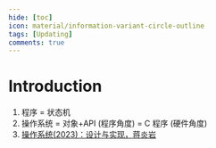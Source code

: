 ```yaml
---
hide: [toc]
icon: material/information-variant-circle-outline
tags: [Updating]
comments: true
---
```


# Introduction

1. 程序 = 状态机
2. 操作系统 = 对象+API (程序角度) = C 程序 (硬件角度)
3. [操作系统(2023)：设计与实现，蒋炎岩](https://jyywiki.cn/OS/2023/index.html)
